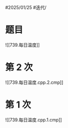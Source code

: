 #2025/01/25 #迭代/

# 题目

![[739.每日温度]]

# 第 2 次

![[739.每日温度.cpp.2.cmp]]

# 第 1 次

![[739.每日温度.cpp.1.cmp]]

